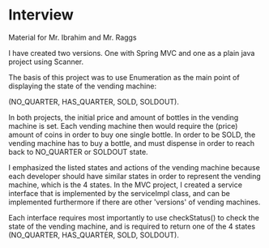 # Interview
Material for Mr. Ibrahim and Mr. Raggs

I have created two versions. One with Spring MVC and one as a plain java project using Scanner.

The basis of this project was to use Enumeration as the main point of displaying the state of the vending machine:

(NO_QUARTER, HAS_QUARTER, SOLD, SOLDOUT).

In both projects, the initial price and amount of bottles in the vending machine is set. Each vending machine then would require the (price) amount of coins in order to buy one single bottle. In order to be SOLD, the vending machine has to buy a bottle, and must dispense in order to reach back to NO_QUARTER or SOLDOUT state.

I emphasized the listed states and actions of the vending machine because each developer should have similar states in order to represent the vending machine, which is the 4 states. In the MVC project, I created a service interface that is implemented by the serviceImpl class, and can be implemented furthermore if there are other 'versions' of vending machines. 


Each interface requires most importantly to use checkStatus() to check the state of the vending machine, and is required to return one of the 4 states (NO_QUARTER, HAS_QUARTER, SOLD, SOLDOUT).
